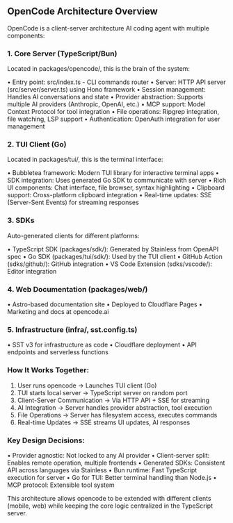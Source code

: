 ## OpenCode Architecture Overview

OpenCode is a client-server architecture AI coding agent with multiple components:

### 1. Core Server (TypeScript/Bun)

Located in packages/opencode/, this is the brain of the system:

• Entry point: src/index.ts - CLI commands router
• Server: HTTP API server (src/server/server.ts) using Hono framework
• Session management: Handles AI conversations and state
• Provider abstraction: Supports multiple AI providers (Anthropic, OpenAI, etc.)
• MCP support: Model Context Protocol for tool integration
• File operations: Ripgrep integration, file watching, LSP support
• Authentication: OpenAuth integration for user management

### 2. TUI Client (Go)

Located in packages/tui/, this is the terminal interface:

• Bubbletea framework: Modern TUI library for interactive terminal apps
• SDK integration: Uses generated Go SDK to communicate with server
• Rich UI components: Chat interface, file browser, syntax highlighting
• Clipboard support: Cross-platform clipboard integration
• Real-time updates: SSE (Server-Sent Events) for streaming responses

### 3. SDKs

Auto-generated clients for different platforms:

• TypeScript SDK (packages/sdk/): Generated by Stainless from OpenAPI spec
• Go SDK (packages/tui/sdk/): Used by the TUI client
• GitHub Action (sdks/github/): GitHub integration
• VS Code Extension (sdks/vscode/): Editor integration

### 4. Web Documentation (packages/web/)

• Astro-based documentation site
• Deployed to Cloudflare Pages
• Marketing and docs at opencode.ai

### 5. Infrastructure (infra/, sst.config.ts)

• SST v3 for infrastructure as code
• Cloudflare deployment
• API endpoints and serverless functions

### How It Works Together:

1. User runs opencode → Launches TUI client (Go)
2. TUI starts local server → TypeScript server on random port
3. Client-Server Communication → Via HTTP API + SSE for streaming
4. AI Integration → Server handles provider abstraction, tool execution
5. File Operations → Server has filesystem access, executes commands
6. Real-time Updates → SSE streams UI updates, AI responses

### Key Design Decisions:

• Provider agnostic: Not locked to any AI provider
• Client-server split: Enables remote operation, multiple frontends
• Generated SDKs: Consistent API across languages via Stainless
• Bun runtime: Fast TypeScript execution for server
• Go for TUI: Better terminal handling than Node.js
• MCP protocol: Extensible tool system

This architecture allows opencode to be extended with different clients (mobile, web) while keeping the core logic centralized in the
TypeScript server.
